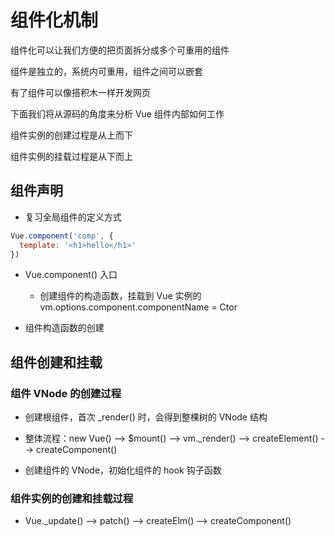 # 组件化机制

组件化可以让我们方便的把页面拆分成多个可重用的组件

组件是独立的，系统内可重用，组件之间可以嵌套

有了组件可以像搭积木一样开发网页

下面我们将从源码的角度来分析 Vue 组件内部如何工作

组件实例的创建过程是从上而下

组件实例的挂载过程是从下而上

## 组件声明

* 复习全局组件的定义方式

```js
Vue.component('comp', {
  template: '<h1>hello</h1>'
})
```

* Vue.component() 入口

  - 创建组件的构造函数，挂载到 Vue 实例的 vm.options.component.componentName =
Ctor

* 组件构造函数的创建


## 组件创建和挂载

### 组件 VNode 的创建过程

* 创建根组件，首次 _render() 时，会得到整棵树的 VNode 结构

* 整体流程：new Vue() --> $mount() --> vm._render() --> createElement() --> createComponent()

* 创建组件的 VNode，初始化组件的 hook 钩子函数

### 组件实例的创建和挂载过程

* Vue._update() --> patch() --> createElm() --> createComponent()

